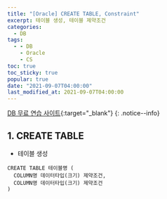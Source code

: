 ```yaml
---
title: "[Oracle] CREATE TABLE, Constraint"
excerpt: 테이블 생성, 테이블 제약조건
categories:
  - DB
tags:
  - - DB
    - Oracle
    - CS
toc: true
toc_sticky: true
popular: true
date: "2021-09-07T04:00:00"
last_modified_at: 2021-09-07T04:00:00
---
```


[DB 무료 연습 사이트](http://www.sqlfiddle.com/){:target="\_blank"}
{: .notice--info}

## 1. CREATE TABLE

- 테이블 생성

```oracle
CREATE TABLE 테이블명 (
  COLUMN명 데이터타입(크기) 제약조건,
  COLUMN명 데이터타입(크기) 제약조건
)
```
